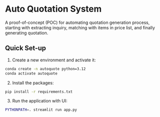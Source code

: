 # Auto Quotation System
A proof-of-concept (POC) for automating quotation generation process, starting with extracting inquiry, matching with items in price list, and finally generating quotation. 

## Quick Set-up
1. Create a new environment and activate it:
```bash
conda create -n autoquote python=3.12
conda activate autoquote
```

2. Install the packages:
```bash
pip install -r requirements.txt
```

3. Run the application with UI:
```bash
PYTHONPATH=. streamlit run app.py
```